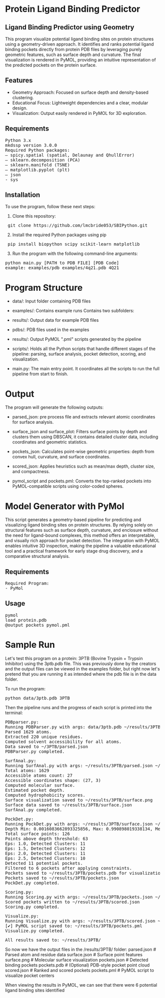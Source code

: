 # Protein Ligand Binding Predictor

## Ligand Binding Predictor using Geometry 

This program visualize potential ligand binding sites on protein structures using a geometry-driven approach. It identifies and ranks potential ligand binding pockets directly from protein PDB files by leveraging purely geometric features, such as surface depth and curvature. The final visualization is rendered in PyMOL, providing an intuitive representation of the predicted pockets on the protein surface.

## Features
* Geometry Approach: Focused on surface depth and density-based clustering.
* Educational Focus: Lightweight dependencies and a clear, modular design.
* Visualization: Output easily rendered in PyMOL for 3D exploration.


## Requirements
<pre>Python 3.x 
mkdssp version 3.0.0 
Required Python packages:
– spicy.spatial (spatial, Delaunay and QhullError) 
– sklearn.decomposition (PCA)
– sklearn.manifold (TSNE)
– matplotlib.pyplot (plt)
– json 
- sys   </pre>

## Installation
To use the program, follow these next steps:

1. Clone this repository:
<pre> git clone https://github.com/lmcbride053/SBIPython.git </pre>

2. Install the required Python packages using pip
<pre> pip install biopython scipy scikit-learn matplotlib </pre>

3. Run the program with the following command-line arguments:
<pre>python main.py [PATH to PDB FILE] [PDB Code] 
example: examples/pdb_examples/4q21.pdb 4Q21 </pre>

# Program Structure
* data/:
Input folder containing PDB files

* examples/: Contains example runs
Contains two subfolders:
* results/: Output data for example PDB files
* pdbs/: PDB files used in the examples

* results/:
Output PyMOL ".pml" scripts generated by the pipeline

* scripts/:
Holds all the Python scripts that handle different stages of the pipeline: parsing, surface analysis, pocket detection, scoring, and visualization.

* main.py:
The main entry point. It coordinates all the scripts to run the full pipeline from start to finish.
</pre>


# Output 
The program will generate the following outputs:

* parsed_json: pre process file and extracts relevant atomic coordinates for surface analysis.

* surface_json and surface_plot: Filters surface points by depth and clusters them using DBSCAN, it contains detailed cluster data, including coordinates and geometric statistics.

* pockets_json: Calculates point-wise geometric properties: depth from convex hull, curvature, and surface coordinates.

* scored_json: Applies heuristics such as mean/max depth, cluster size, and compactness.

* pymol_script and pockets.pml: Converts the top-ranked pockets into PyMOL-compatible scripts using color-coded spheres.


# Model Generator with PyMol

This script generates a geometry-based pipeline for predicting and visualizing ligand binding sites on protein structures. By relying solely on structural features such as surface depth, curvature, and enclosure without the need for ligand-bound complexes, this method offers an interpretable, and visually rich approach for pocket detection. The integration with PyMOL enables intuitive 3D inspection, making the pipeline a valuable educational tool and a practical framework for early stage drug discovery, and a comparative structural analysis.

## Requirements

<pre>Required Program:
- PyMol </pre>

## Usage
<pre>pymol
load protein.pdb
@output_pockets_pymol.pml </pre>

# Sample Run 
Let's test this program on a protein: 3PTB (Bovine Trypsin + Trypsin Inhibitor) using the 3ptb.pdb file. This was previously done by the creators and the output files can be viewed in the examples folder, but right now let's pretend that you are running it as intended where the pdb file is in the data folder.

To run the program:
<pre>python data/3ptb.pdb 3PTB </pre>

Then the pipeline runs and the progress of each script is printed into the terminal:
<pre>PDBparser.py:
Running PDBParser.py with args: data/3ptb.pdb ~/results/3PTB/parsed.json
Parsed 1629 atoms.
Extracted 220 unique residues.
Computed solvent accessibility for all atoms.
Data saved to ~/3PTB/parsed.json
PDBParser.py completed. </pre>

<pre>SurfAnal.py:
Running SurfAnal.py with args: ~/results/3PTB/parsed.json ~/results/3PTB/surface.json ~/results/3PTB/surface.png
Total atoms: 1629
Accessible atoms count: 27
Accessible coordinates shape: (27, 3)
Computed molecular surface.
Estimated pocket depth.
Computed hydrophobicity scores.
Surface visualization saved to ~/results/3PTB/surface.png
Surface data saved to ~/results/3PTB/surface.json
SurfAnal.py completed. </pre>

<pre>PockDet.py:
Running PockDet.py with args: ~/results/3PTB/surface.json ~/results/3PTB/pockets.json
Depth Min: 0.0016083662893325856, Max: 0.990898019338134, Mean: 0.46915439949616383
Total surface points: 126
Points above depth threshold: 63
Eps: 1.0, Detected Clusters: 11
Eps: 1.5, Detected Clusters: 12
Eps: 2.0, Detected Clusters: 11
Eps: 2.5, Detected Clusters: 10
Detected 11 potential pockets.
Filtered to 6 pockets after applying constraints.
Pockets saved to ~/results/3PTB/pockets.pdb for visualization.
Pockets saved to ~/results/3PTB/pockets.json
PockDet.py completed. </pre>
  
<pre>Scoring.py:
Running Scoring.py with args: ~/results/3PTB/pockets.json ~/results/3PTB/scored.json
Scored pockets written to ~/results/3PTB/scored.json
Scoring.py completed. </pre>

<pre>Visualize.py:
Running Visualize.py with args: ~/results/3PTB/scored.json ~/results/3PTB/pockets.pml
[✔] PyMOL script saved to: ~/results/3PTB/pockets.pml
Visualize.py completed. </pre>

<pre>All results saved to: ~/results/3PTB/ </pre>

So now we have the output files in the /results/3PTB/ folder:
    parsed.json         # Parsed atom and residue data
    surface.json        # Surface point features
    surface.png         # Molecular surface visualization
    pockets.json        # Detected binding pockets
    pockets.pdb         # (Optional) PDB-style pocket point cloud
    scored.json         # Ranked and scored pockets
    pockets.pml         # PyMOL script to visualize pocket centers

When viewing the results in PyMOL, we can see that there were 6 potential ligand binding sites identified
